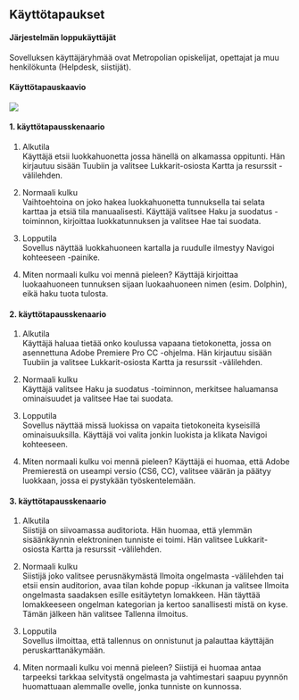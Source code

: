 ## Käyttötapaukset

#### Järjestelmän loppukäyttäjät

Sovelluksen käyttäjäryhmää ovat Metropolian opiskelijat, opettajat ja muu henkilökunta (Helpdesk, siistijät).

#### Käyttötapauskaavio

![](http://users.metropolia.fi/~santtk/Ohjelmistotuotanto-projekti-kaavio01.PNG)

#### 1. käyttötapausskenaario

1. Alkutila <br >
     Käyttäjä etsii luokkahuonetta jossa hänellä on alkamassa oppitunti. Hän kirjautuu sisään Tuubiin ja valitsee          Lukkarit-osiosta Kartta ja resurssit -välilehden.

2. Normaali kulku <br >
     Vaihtoehtoina on joko hakea luokkahuonetta tunnuksella tai selata karttaa ja etsiä tila manuaalisesti. Käyttäjä       valitsee Haku ja suodatus -toiminnon, kirjoittaa luokkatunnuksen ja valitsee Hae tai suodata.
      
3. Lopputila <br >
     Sovellus näyttää luokkahuoneen kartalla ja ruudulle ilmestyy Navigoi kohteeseen -painike.   

4. Miten normaali kulku voi mennä pieleen?
     Käyttäjä kirjoittaa luokaahuoneen tunnuksen sijaan luokaahuoneen nimen (esim. Dolphin), eikä haku tuota tulosta.

#### 2. käyttötapausskenaario

1. Alkutila <br >
      Käyttäjä haluaa tietää onko koulussa vapaana tietokonetta, jossa on asennettuna Adobe Premiere Pro CC -ohjelma.          Hän kirjautuu sisään Tuubiin ja valitsee Lukkarit-osiosta Kartta ja resurssit -välilehden.

2. Normaali kulku <br >
      Käyttäjä valitsee Haku ja suodatus -toiminnon, merkitsee haluamansa ominaisuudet ja valitsee Hae tai suodata.

3. Lopputila <br >
      Sovellus näyttää missä luokissa on vapaita tietokoneita kyseisillä ominaisuuksilla. Käyttäjä voi valita jonkin           luokista ja klikata Navigoi kohteeseen.

4. Miten normaali kulku voi mennä pieleen?
     Käyttäjä ei huomaa, että Adobe Premierestä on useampi versio (CS6, CC), valitsee väärän ja päätyy luokkaan, jossa ei pystykään työskentelemään.

#### 3. käyttötapausskenaario

1. Alkutila <br >
     Siistijä on siivoamassa auditoriota. Hän huomaa, että ylemmän sisäänkäynnin elektroninen tunniste ei toimi. Hän valitsee Lukkarit-osiosta Kartta ja resurssit -välilehden.

2. Normaali kulku <br >
     Siistijä joko valitsee perusnäkymästä Ilmoita ongelmasta -välilehden tai etsii ensin auditorion, avaa tilan kohde popup -ikkunan ja valitsee Ilmoita ongelmasta saadaksen esille esitäytetyn lomakkeen. Hän täyttää lomakkeeseen ongelman kategorian ja kertoo sanallisesti mistä on kyse. Tämän jälkeen hän valitsee Tallenna ilmoitus.
      
3. Lopputila <br >
     Sovellus ilmoittaa, että tallennus on onnistunut ja palauttaa käyttäjän peruskarttanäkymään.

4. Miten normaali kulku voi mennä pieleen?
     Siistijä ei huomaa antaa tarpeeksi tarkkaa selvitystä ongelmasta ja vahtimestari saapuu pyynnön huomattuaan alemmalle ovelle, jonka tunniste on kunnossa.
